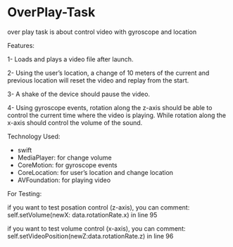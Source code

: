 # OverPlay-Task
over play task is about control video with gyroscope and location 


Features: 


1- Loads and plays a video file after launch. 

2- Using the user’s location, a change of 10 meters of the current and previous location
will reset the video and replay from the start.

3- A shake of the device should pause the video.

4- Using gyroscope events, rotation along the z-axis should be able to control the
current time where the video is playing. While rotation along the x-axis should control
the volume of the sound.
 
 
 
 
 
 
Technology Used:
- swift 
- MediaPlayer: for change volume
- CoreMotion: for gyroscope events
- CoreLocation: for user’s location and change location 
- AVFoundation: for playing video
 





For Testing:



if you want to test posation control  (z-axis), you can comment: 
  self.setVolume(newX: data.rotationRate.x) in line 95
  
if you want to test volume control  (x-axis), you can comment:
  self.setVideoPosition(newZ:data.rotationRate.z) in line 96


